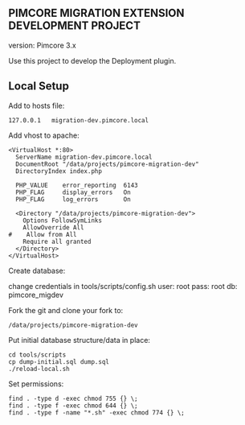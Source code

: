 PIMCORE MIGRATION EXTENSION DEVELOPMENT PROJECT
-----------------------------------------------

version: Pimcore 3.x

Use this project to develop the Deployment plugin.


Local Setup
-----------

Add to hosts file:

    127.0.0.1	migration-dev.pimcore.local

Add vhost to apache:

    <VirtualHost *:80>
      ServerName migration-dev.pimcore.local
      DocumentRoot "/data/projects/pimcore-migration-dev"
      DirectoryIndex index.php

      PHP_VALUE    error_reporting  6143
      PHP_FLAG     display_errors   On
      PHP_FLAG     log_errors       On

      <Directory "/data/projects/pimcore-migration-dev">
        Options FollowSymLinks
        AllowOverride All
    #    Allow from All
        Require all granted
      </Directory>
    </VirtualHost>

Create database:

change credentials in tools/scripts/config.sh
    user: root
    pass: root
    db:   pimcore_migdev

Fork the git and clone your fork to:

    /data/projects/pimcore-migration-dev

Put initial database structure/data in place:

    cd tools/scripts
    cp dump-initial.sql dump.sql
    ./reload-local.sh

Set permissions:

    find . -type d -exec chmod 755 {} \;
    find . -type f -exec chmod 644 {} \;
    find . -type f -name "*.sh" -exec chmod 774 {} \;



